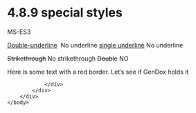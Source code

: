 <html dir="LTR" xmlns:mshelp="http://msdn.microsoft.com/mshelp" xmlns:ddue="http://ddue.schemas.microsoft.com/authoring/2003/5" xmlns:xlink="http://www.w3.org/1999/xlink" xmlns:tool="http://www.microsoft.com/tooltip">
    <head>
        <meta http-equiv="Content-Type" content="text/html; CHARSET=utf-8"></meta>
        <meta name="save" content="history"></meta>
        <title>4.8.9 special styles</title>
        <xml>
            <mshelp:toctitle title="4.8.9 special styles"></mshelp:toctitle>
            <mshelp:rltitle title="[MS-CANARYBLOCK]: special styles"></mshelp:rltitle>
            <mshelp:keyword index="A" term="96b8a06d-e47a-42cf-86b1-b0b2a3769862"></mshelp:keyword>
            <mshelp:attr name="DCSext.ContentType" value="open specification"></mshelp:attr>
            <mshelp:attr name="AssetID" value="96b8a06d-e47a-42cf-86b1-b0b2a3769862"></mshelp:attr>
            <mshelp:attr name="TopicType" value="kbRef"></mshelp:attr>
            <mshelp:attr name="DCSext.Title" value="[MS-CANARYBLOCK]: special styles" />
        </xml>
    </head>
    <body>
        <div id="header">
            <h1 class="heading">4.8.9 special styles</h1>
        </div>
        <div id="mainSection">
            <div id="mainBody">
                <div id="allHistory" class="saveHistory"></div>
                <div id="sectionSection0" class="section" name="collapseableSection">
                    

<p>MS-ES3</p>

<p><u>Double-underline</u>  No underline <u>single underline</u>
No underline</p>

<p><s>Strikethrough</s> No strikethrough <s>Double</s> NO</p>

<div>

<p>Here is some text with a red
border. Let’s see if GenDox holds it</p>

</div>


                </div>
            </div>
        </div>
    </body>
</html>